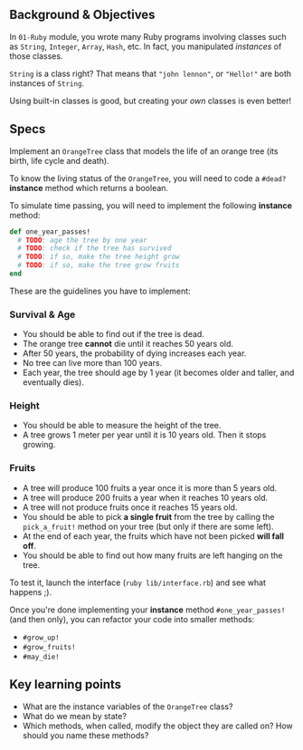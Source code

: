 ## Background & Objectives

In `01-Ruby` module, you wrote many Ruby programs involving classes such as `String`, `Integer`, `Array`, `Hash`, etc. In fact, you manipulated *instances* of those classes.

`String` is a class right? That means that `"john lennon"`, or `"Hello!"` are both instances of `String`.

Using built-in classes is good, but creating your *own* classes is even better!

## Specs

Implement an `OrangeTree` class that models the life of an orange tree (its birth, life cycle and death).

To know the living status of the `OrangeTree`, you will need to code a `#dead?` **instance** method which returns a boolean.

To simulate time passing, you will need to implement the following **instance** method:

```ruby
def one_year_passes!
  # TODO: age the tree by one year
  # TODO: check if the tree has survived
  # TODO: if so, make the tree height grow
  # TODO: if so, make the tree grow fruits
end
```

These are the guidelines you have to implement:

### Survival & Age
- You should be able to find out if the tree is dead.
- The orange tree **cannot** die until it reaches 50 years old.
- After 50 years, the probability of dying increases each year.
- No tree can live more than 100 years.
- Each year, the tree should age by 1 year (it becomes older and taller, and eventually dies).

### Height
- You should be able to measure the height of the tree.
- A tree grows 1 meter per year until it is 10 years old. Then it stops growing.

### Fruits
- A tree will produce 100 fruits a year once it is more than 5 years old.
- A tree will produce 200 fruits a year when it reaches 10 years old.
- A tree will not produce fruits once it reaches 15 years old.
- You should be able to pick **a single fruit** from the tree by calling the `pick_a_fruit!` method on your tree (but only if there are some left).
- At the end of each year, the fruits which have not been picked **will fall off**.
- You should be able to find out how many fruits are left hanging on the tree.

To test it, launch the interface (`ruby lib/interface.rb`) and see what happens ;).

Once you're done implementing your **instance** method `#one_year_passes!` (and then only), you can refactor your code into smaller methods:
- `#grow_up!`
- `#grow_fruits!`
- `#may_die!`

## Key learning points

- What are the instance variables of the `OrangeTree` class?
- What do we mean by state?
- Which methods, when called, modify the object they are called on? How should you name these methods?
